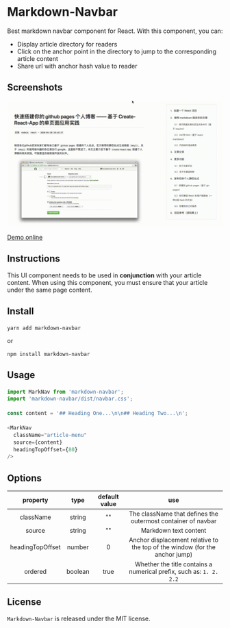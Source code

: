 # Markdown-Navbar

Best markdown navbar component for React. With this component, you can:

* Display article directory for readers
* Click on the anchor point in the directory to jump to the corresponding article content
* Share url with anchor hash value to reader

## Screenshots

![Screenshots](./screenshots.gif)

[Demo online](https://parksben.github.io/post/2018-01-28T10:26:17_create-a-react-blog)

## Instructions

This UI component needs to be used in **conjunction** with your article content. When using this component, you must ensure that your article under the same page content.

## Install

```
yarn add markdown-navbar
```
or

```
npm install markdown-navbar
```

## Usage

```js
import MarkNav from 'markdown-navbar';
import 'markdown-navbar/dist/navbar.css';

const content = '## Heading One...\n\n## Heading Two...\n';

<MarkNav
  className="article-menu"
  source={content}
  headingTopOffset={80}
/>
```

## Options

|property|type|default value|use|
|:-:|:-:|:-:|:-:|
|className|string|""|The className that defines the outermost container of navbar|
|source|string|""|Markdown text content|
|headingTopOffset|number|0|Anchor displacement relative to the top of the window (for the anchor jump)|
|ordered|boolean|true|Whether the title contains a numerical prefix, such as: `1. 2. 2.2`|

## License

`Markdown-Navbar` is released under the MIT license.
